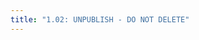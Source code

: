 ```yaml
---
title: "1.02: UNPUBLISH - DO NOT DELETE"
---
```


<img style="display: none;" src="https://static.bc-edx.com/ai/ail-v-1-0/m1/lms/img/banner.png" alt="lesson banner" />
